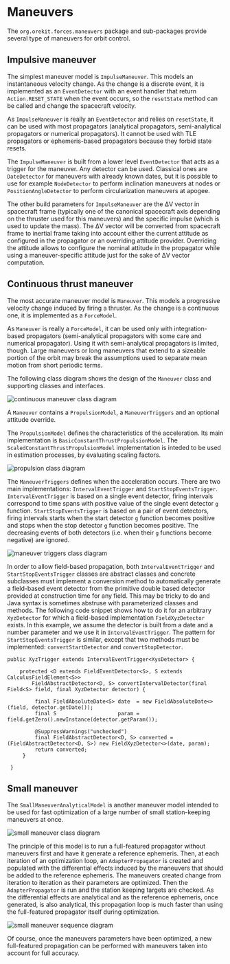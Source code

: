 <!--- Copyright 2002-2021 CS GROUP
  Licensed under the Apache License, Version 2.0 (the "License");
  you may not use this file except in compliance with the License.
  You may obtain a copy of the License at
  
    http://www.apache.org/licenses/LICENSE-2.0
  
  Unless required by applicable law or agreed to in writing, software
  distributed under the License is distributed on an "AS IS" BASIS,
  WITHOUT WARRANTIES OR CONDITIONS OF ANY KIND, either express or implied.
  See the License for the specific language governing permissions and
  limitations under the License.
-->

# Maneuvers

The `org.orekit.forces.maneuvers` package and sub-packages provide several
type of maneuvers for orbit control.
  
## Impulsive maneuver

The simplest maneuver model is `ImpulseManeuver`. This models an instantaneous
velocity change. As the change is a discrete event, it is implemented as
an `EventDetector` with an event handler that return `Action.RESET_STATE` when
the event occurs, so the `resetState` method can be called and change the
spacecraft velocity.

As `ImpulseManeuver` is really an `EventDetector` and relies on `resetState`, it
can be used with most propagators (analytical propagators, semi-analytical propagators
or numerical propagators). It cannot be used with TLE propagators or ephemeris-based
propagators because they forbid state resets.

The `ImpulseManeuver` is built from a lower level `EventDetector` that acts as
a trigger for the maneuver. Any detector can be used. Classical ones are
`DateDetector` for maneuvers with already known dates, but it is possible to
use for example `NodeDetector` to perform inclination maneuvers at nodes or
`PositionAngleDetector` to perform circularization maneuvers at apogee.

The other build parameters for `ImpulseManeuver` are the ΔV vector in spacecraft
frame (typically one of the canonical spacecraft axis depending on the thruster
used for this maneuvers) and the specific impulse (which is used to update the mass).
The ΔV vector will be converted from spacecraft frame to inertial frame taking
into account either the current attitude as configured in the propagator or
an overriding attitude provider. Overriding the attitude allows to configure the
nominal attitude in the propagator while using a maneuver-specific attitude just
for the sake of ΔV vector computation.

## Continuous thrust maneuver

The most accurate maneuver model is `Maneuver`. This models a progressive
velocity change induced by firing a thruster. As the change is a continuous one,
it is implemented as a `ForceModel`.

As `Maneuver` is really a `ForceModel`, it can be used only with integration-based
propagators (semi-analytical propagators with some care and numerical propagator).
Using it with semi-analytical propagators is limited, though. Large maneuvers
or long maneuvers that extend to a sizeable portion of the orbit may break the
assumptions used to separate mean motion from short periodic terms.

The following class diagram shows the design of the `Maneuver` class and supporting classes
and interfaces.

![continuous maneuver class diagram](../images/design/continuous-maneuver-class-diagram.png)

A `Maneuver` contains  a `PropulsionModel`, a `ManeuverTriggers` and an optional attitude
override.

The `PropulsionModel` defines the characteristics of the acceleration. Its main implementation
is `BasicConstantThrustPropulsionModel`. The `ScaledConstantThrustPropulsionModel` implementation
is inteded to be used in estimation processes, by evaluating scaling factors.

![propulsion class diagram](../images/design/propulsion-class-diagram.png)

The `ManeuverTriggers` defines when the acceleration occurs. There are two main implementations:
`IntervalEventTrigger` and `StartStopEventsTrigger`. `IntervalEventTrigger` is based on a single
event detector, firing intervals correspond to time spans with positive value of the single event detector
`g` function. `StartStopEventsTrigger` is based on a pair of event detectors, firing intervals starts when
the start detector `g` function becomes positive and stops when the stop detector `g` function becomes positive.
The decreasing events of both detectors (i.e. when their `g` functions become negative) are ignored.

![maneuver triggers class diagram](../images/design/maneuver-triggers-class-diagram.png)

In order to allow field-based propagation, both `IntervalEventTrigger` and `StartStopEventsTrigger`
classes are abstract classes and concrete subclasses must implement a conversion method to automatically
generate a field-based event detector from the primitive double based detector provided at construction
time for any field. This may be tricky to do and Java syntax is sometimes abstruse with parameterized
classes and methods. The following code snippet shows how to do it for an arbitrary `XyzDetector` for
which a field-based implementation `FieldXyzDetector` exists. In this example, we assume the detector is
built from a date and a number parameter and we use it in `IntervalEventTrigger`. The pattern for
`StartStopEventsTrigger` is similar, except that two methods must be implemented: `convertStartDetector`
and `convertStopDetector`.

    public XyzTrigger extends IntervalEventTrigger<XysDetector> {

        protected <D extends FieldEventDetector<S>, S extends CalculusFieldElement<S>>
            FieldAbstractDetector<D, S> convertIntervalDetector(final Field<S> field, final XyzDetector detector) {
     
             final FieldAbsoluteDate<S> date  = new FieldAbsoluteDate<>(field, detector.getDate());
             final S                    param = field.getZero().newInstance(detector.getParam());
     
             @SuppressWarnings("unchecked")
             final FieldAbstractDetector<D, S> converted = (FieldAbstractDetector<D, S>) new FieldXyzDetector<>(date, param);
             return converted;
         }

     }

## Small maneuver

The `SmallManeuverAnalyticalModel` is another maneuver model intended to be used for fast optimization of
a large number of small station-keeping maneuvers at once.

![small maneuver class diagram](../images/design/small-maneuver-class-diagram.png)

The principle of this model is to run a full-featured propagator without maneuvers first and have
it generate a reference ephemeris. Then, at each iteration of an optimization loop, an `AdapterPropagator`
is created and populated with the differential effects induced by the maneuvers that should be added
to the reference ephemeris. The maneuvers created change from iteration to iteration as their parameters
are optimized. Then the `AdapterPropagator` is run and the station keeping targets are checked. As
the differential effects are analytical and as the reference ephemeris, once generated, is also
analytical, this propagation loop is much faster than using the full-featured propagator itself during
optimization.

![small maneuver sequence diagram](../images/design/small-maneuver-sequence-diagram.png)

Of course, once the maneuvers parameters have been optimized, a new full-featured propagation can be
performed with maneuvers taken into account for full accuracy.
